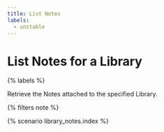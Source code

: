 ```yaml
---
title: List Notes
labels:
  - unstable
---
```


# List Notes for a Library

{% labels %}

Retrieve the Notes attached to the specified Library.

{% filters note %}

{% scenario library_notes.index %}
